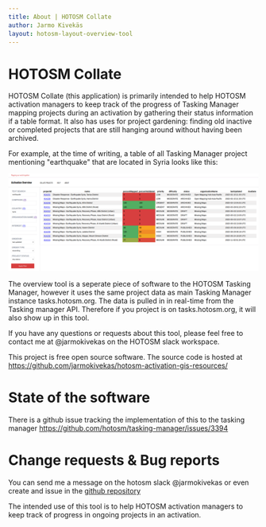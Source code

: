 ```yaml
---
title: About | HOTOSM Collate 
author: Jarmo Kivekäs
layout: hotosm-layout-overview-tool
---
```


# HOTOSM Collate


HOTOSM Collate (this application) is primarily intended to help HOTOSM activation managers to keep track of the progress of Tasking Manager mapping projects during an activation by gathering their status information if a table format. It also has uses for project gardening: finding old inactive or completed projects that are still hanging around without having been archived.


For example, at the time of writing, a table of all Tasking Manager project mentioning "earthquake" that are located in Syria looks like this: 

![example screenshot of the application](screenshot1.png)

The overview tool is a seperate piece of software to the HOTOSM Tasking Manager, however it uses the same project data as main Tasking Manager instance tasks.hotosm.org. The data is pulled in in real-time from the Tasking manager API. Therefore if you project is on tasks.hotosm.org, it will also show up in this tool. 

If you have any questions or requests about this tool, please feel free to contact me at @jarmokivekas on the HOTOSM slack workspace.

This project is free open source software. The source code is hosted at https://github.com/jarmokivekas/hotosm-activation-gis-resources/

# State of the software

There is a github issue tracking the implementation of this to the tasking manager https://github.com/hotosm/tasking-manager/issues/3394


# Change requests & Bug reports

You can send me a message on the hotosm slack @jarmokivekas or even create and issue in the [github repository](https://github.com/jarmokivekas/hotosm-activation-gis-resources/issues)



The intended use of this tool is to help HOTOSM activation managers to keep track of progress in ongoing projects in an activation.

